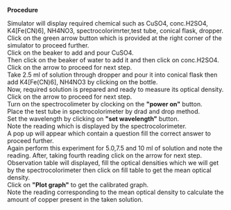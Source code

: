 <p><b>Procedure</b></p>
<p>Simulator will display required chemical such as CuSO4, conc.H2SO4, K4[Fe(CN)6], NH4NO3, spectrocolorimrter,test tube, conical flask, dropper.<br>
 Click on the green arrow button which is provided at the right corner of the simulator to proceed further.<br>
 Click on the beaker to add and pour CuSO4.<br>
  Then click on the beaker  of water to add it and then click on conc.H2SO4.<br>
  Click on the arrow to proceed for next step.<br>
  Take 2.5 ml of solution through dropper and pour it into conical flask then add K4[Fe(CN)6], NH4NO3 by clicking on the bottle.<br>
  Now, required solution is prepared and ready to measure its optical density.<br>
  Click on the arrow to proceed for next step.<br>
  Turn on the spectrocolimeter by clocking on the <b>"power on"</b> button.<br> 
  Place the test tube in spectrocolorimeter by drad and drop method.<br>
  Set the wavelength by clicking on <b>"set wavelength"</b> button.<br>
  Note the reading which is displayed by the spectrocolorimeter.<br>
  A pop up will appear which contain a question fill the correct answer to proceed further.<br>
  Again perform this experiment for 5.0,7.5 and 10 ml of solution and  note the reading.
  After, taking fourth reading click on the arrow for next step.<br>
  Observation table will displayed, fill the optical densities which we will get by the spectrocolorimeter then click on fill table to get the mean optical density.<br>
  Click on <b>"Plot graph"</b> to get the calibrated graph.<br>
  Note the reading corresponding to the mean optical density to calculate the amount of copper present in the taken solution.<br></p>
  
